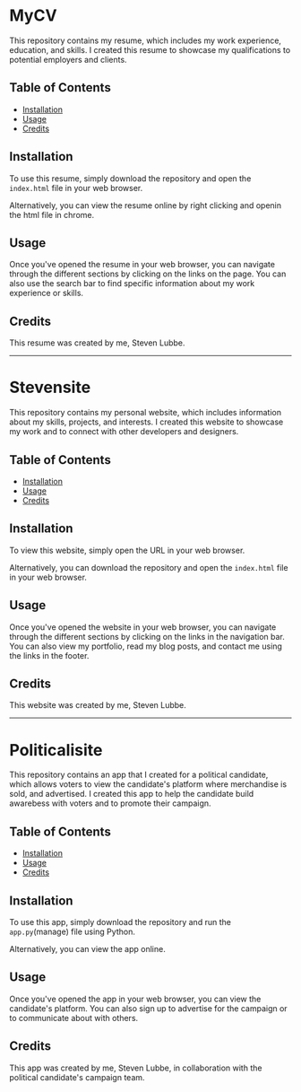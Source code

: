 # MyCV

This repository contains my resume, which includes my work experience, education, and skills. I created this resume to showcase my qualifications to potential employers and clients.

## Table of Contents

- [Installation](#installation)
- [Usage](#usage)
- [Credits](#credits)

## Installation

To use this resume, simply download the repository and open the `index.html` file in your web browser.

Alternatively, you can view the resume online by right clicking and openin the html file in chrome.

## Usage

Once you've opened the resume in your web browser, you can navigate through the different sections by clicking on the links on the page. You can also use the search bar to find specific information about my work experience or skills.


## Credits

This resume was created by me, Steven Lubbe.

---

# Stevensite

This repository contains my personal website, which includes information about my skills, projects, and interests. I created this website to showcase my work and to connect with other developers and designers.

## Table of Contents

- [Installation](#installation)
- [Usage](#usage)
- [Credits](#credits)

## Installation

To view this website, simply open the URL in your web browser.

Alternatively, you can download the repository and open the `index.html` file in your web browser.

## Usage

Once you've opened the website in your web browser, you can navigate through the different sections by clicking on the links in the navigation bar. You can also view my portfolio, read my blog posts, and contact me using the links in the footer.


## Credits

This website was created by me, Steven Lubbe.

---

# Politicalisite

This repository contains an app that I created for a political candidate, which allows voters to view the candidate's platform where merchandise is sold, and advertised. I created this app to help the candidate build awarebess with voters and to promote their campaign.

## Table of Contents

- [Installation](#installation)
- [Usage](#usage)
- [Credits](#credits)

## Installation

To use this app, simply download the repository and run the `app.py`(manage) file using Python.

Alternatively, you can view the app online.

## Usage

Once you've opened the app in your web browser, you can view the candidate's platform. You can also sign up to advertise for the campaign or to communicate about with others.

## Credits

This app was created by me, Steven Lubbe, in collaboration with the political candidate's campaign team.